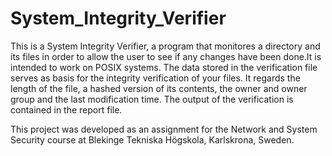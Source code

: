 # System_Integrity_Verifier
This is a System Integrity Verifier, a program that monitores a directory and its files in order to allow the user to see if any 
changes have been done.It is intended to work on POSIX systems. 
The data stored in the verification file serves as basis for the integrity verification of your files.
It regards the length of the file, a hashed version of its contents, the owner and owner group and the last modification time.
The output of the verification is contained in the report file. 

This project was developed as an assignment for the Network and System Security course at Blekinge Tekniska Högskola, Karlskrona, Sweden.
